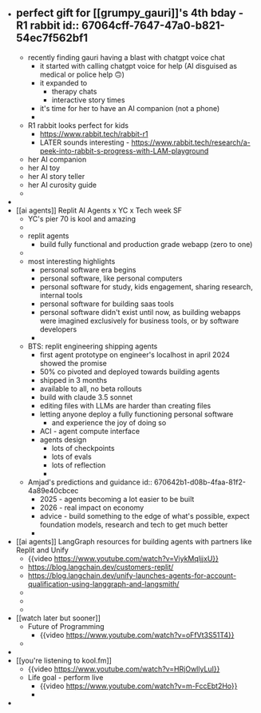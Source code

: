 - perfect gift for [[grumpy_gauri]]'s 4th bday - R1 rabbit
  id:: 67064cff-7647-47a0-b821-54ec7f562bf1
	-
	- recently finding gauri having a blast with chatgpt voice chat
		- it started with calling chatgpt voice for help (AI disguised as medical or police help 🙃)
		- it expanded to
			- therapy chats
			- interactive story times
		- it's time for her to have an AI companion (not a phone)
		-
	- R1 rabbit looks perfect for kids
		- https://www.rabbit.tech/rabbit-r1
		- LATER sounds interesting - https://www.rabbit.tech/research/a-peek-into-rabbit-s-progress-with-LAM-playground
	- her AI companion
	- her AI toy
	- her AI story teller
	- her AI curosity guide
	-
-
- [[ai agents]] Replit AI Agents x YC x Tech week SF
	- YC's pier 70 is kool and amazing
	-
	- replit agents
		- build fully functional and production grade webapp (zero to one)
	-
	- most interesting highlights
		- personal software era begins
		- personal software, like personal computers
		- personal software for study, kids engagement, sharing research, internal tools
		- personal software for building saas tools
		- personal software didn't exist until now, as building webapps were imagined exclusively for business tools, or by software developers
		-
	- BTS: replit engineering shipping agents
		- first agent prototype on engineer's localhost in april 2024 showed the promise
		- 50% co pivoted and deployed towards building agents
		- shipped in 3 months
		- available to all, no beta rollouts
		- build with claude 3.5 sonnet
		- editing files with LLMs are harder than creating files
		- letting anyone deploy a fully functioning personal software
			- and experience the joy of doing so
		- ACI - agent compute interface
		- agents design
			- lots of checkpoints
			- lots of evals
			- lots of reflection
			-
	- Amjad's predictions and guidance
	  id:: 670642b1-d08b-4faa-81f2-4a89e40cbcec
		- 2025 - agents becoming a lot easier to be built
		- 2026 - real impact on economy
		- advice - build something to the edge of what's possible, expect foundation models, research and tech to get much better
		-
- [[ai agents]] LangGraph resources for building agents with partners like Replit and Unify
	- {{video https://www.youtube.com/watch?v=ViykMqljjxU}}
	- https://blog.langchain.dev/customers-replit/
	- https://blog.langchain.dev/unify-launches-agents-for-account-qualification-using-langgraph-and-langsmith/
	-
	-
	-
- [[watch later but sooner]]
	- Future of Programming
		- {{video https://www.youtube.com/watch?v=oFfVt3S51T4}}
	-
-
- [[you're listening to kool.fm]]
	- {{video https://www.youtube.com/watch?v=HRjOwllyLuI}}
	- Life goal - perform live
		- {{video https://www.youtube.com/watch?v=m-FccEbt2Ho}}
		-
-